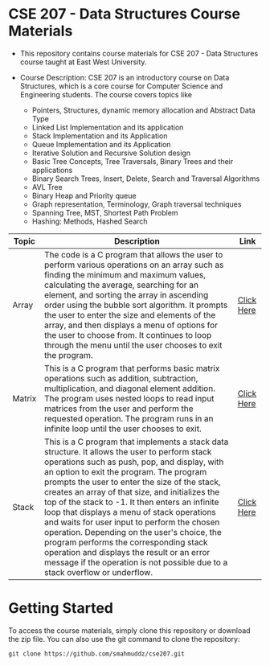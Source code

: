# CSE 207 - Data Structures Course Materials
* This repository contains course materials for CSE 207 - Data Structures course taught at East West University.

* Course Description:
CSE 207 is an introductory course on Data Structures, which is a core course for Computer Science and Engineering students. The course covers topics like 
  * Pointers, Structures, dynamic memory allocation and Abstract Data Type
  * Linked List Implementation and its application
  * Stack Implementation and its Application
  * Queue Implementation and its Application
  * Iterative Solution and Recursive Solution design
  * Basic Tree Concepts, Tree Traversals, Binary Trees and their applications
  * Binary Search Trees, Insert, Delete, Search and Traversal Algorithms
  * AVL Tree
  * Binary Heap and Priority queue
  * Graph representation, Terminology, Graph traversal techniques
  * Spanning Tree, MST, Shortest Path Problem
  * Hashing: Methods, Hashed Search
  
| Topic                  | Description|Link |
|-------------------------------|------|-------|
| Array              | The code is a C program that allows the user to perform various operations on an array such as finding the minimum and maximum values, calculating the average, searching for an element, and sorting the array in ascending order using the bubble sort algorithm. It prompts the user to enter the size and elements of the array, and then displays a menu of options for the user to choose from. It continues to loop through the menu until the user chooses to exit the program.|[Click Here](https://github.com/smahmuddz/cse207/blob/main/Array_Min_Max_Average.c)|
| Matrix              | This is a C program that performs basic matrix operations such as addition, subtraction, multiplication, and diagonal element addition. The program uses nested loops to read input matrices from the user and perform the requested operation. The program runs in an infinite loop until the user chooses to exit.|[Click Here](https://github.com/smahmuddz/cse207/blob/main/Matrix.c)|
| Stack              | This is a C program that implements a stack data structure. It allows the user to perform stack operations such as push, pop, and display, with an option to exit the program. The program prompts the user to enter the size of the stack, creates an array of that size, and initializes the top of the stack to -1. It then enters an infinite loop that displays a menu of stack operations and waits for user input to perform the chosen operation. Depending on the user's choice, the program performs the corresponding stack operation and displays the result or an error message if the operation is not possible due to a stack overflow or underflow.|[Click Here](https://github.com/smahmuddz/cse207/blob/main/Stack.c)|

# Getting Started
To access the course materials, simply clone this repository or download the zip file. You can also use the git command to clone the repository:

```
git clone https://github.com/smahmuddz/cse207.git
```
